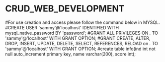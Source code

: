# CRUD_WEB_DEVELOPMENT

#For use creation and access please follow the command below in MYSQL.
#CREATE USER 'sammy'@'localhost' IDENTIFIED WITH mysql_native_password BY 'password';
#GRANT ALL PRIVILEGES ON *.* TO 'sammy'@'localhost' WITH GRANT OPTION;
#GRANT CREATE, ALTER, DROP, INSERT, UPDATE, DELETE, SELECT, REFERENCES, RELOAD on *.* TO 'sammy'@'localhost' WITH GRANT OPTION;
#create table info(ind int not null auto_increment primary key, name varchar(200), score int);
